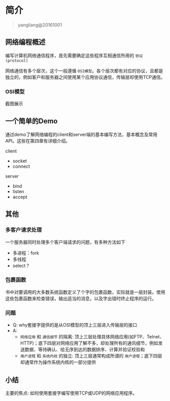 # 简介

> yangliang@20161001



## 网络编程概述
编写计算机网络通信程序，首先需要确定这些程序互相通信所用的 `协议(protocol)`

网络通信有多个层次，这个一般遵循 `OSI模型`。各个层次都有对应的协议，且都是独立的，例如客户和服务器之间使用某个应用协议通信，传输层却使用TCP通信。


### OSI模型

截图展示



## 一个简单的Demo
通过demo了解网络编程的client和server端的基本编写方法，基本概念及常用API。这些在第四章有详细介绍。

client

* socket
* connect

server

* bind
* listen
* accept



## 其他

### 多客户请求处理
一个服务器同时处理多个客户端请求的问题，有多种方法如下

* 多进程：fork
* 多线程
* select？


### 包裹函数
书中对要调用的大多数系统函数定义了个字的包裹函数，实际就是一层封装。使用这些包裹函数来检查错误，输出适当的消息，以及字出错时终止程序的运行。


### 问题
* Q: why套接字提供的是从OSI模型的顶上三层进入传输层的接口
* A: 
	* `网络应用` 和 `通信细节` 的隔离: 顶上三层处理具体网络应用(如FTP、Telnet、HTTP)；底下四层对网络应用了解不多，却处理所有的通讯细节，例如发送数据、等待确认、给无序到达的数据排序、计算并验证校验和
	* `用户进程` 和 `系统内核` 的独立: 顶上三层通常构成所谓的 `用户进程`；底下四层却通常作为操作系统内核的一部分提供



## 小结
主要的焦点: 如何使用套接字编写使用TCP或UDP的网络应用程序。

